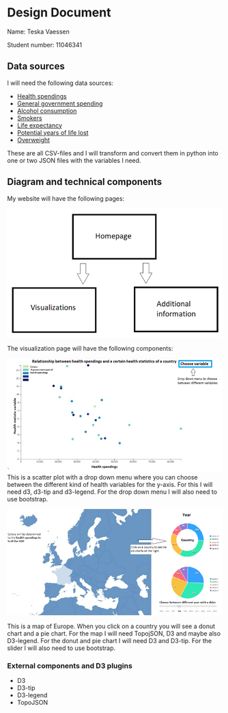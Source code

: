# Design Document
Name: Teska Vaessen

Student number: 11046341

## Data sources
I will need the following data sources:
+ [Health spendings](https://data.oecd.org/healthres/health-spending.htm)
+ [General government spending](https://data.oecd.org/gga/general-government-spending.htm#indicator-chart)
+ [Alcohol consumption](https://data.oecd.org/healthrisk/alcohol-consumption.htm)
+ [Smokers](https://data.oecd.org/healthrisk/daily-smokers.htm#indicator-chart)
+ [Life expectancy](https://data.oecd.org/healthstat/life-expectancy-at-birth.htm)
+ [Potential years of life lost](https://data.oecd.org/healthstat/potential-years-of-life-lost.htm#indicator-chart)
+ [Overweight](https://data.oecd.org/healthrisk/overweight-or-obese-population.htm)

These are all CSV-files and I will transform and convert them in python into one or two JSON files with the variables I need.

## Diagram and technical components
My website will have the following pages:

![Sketch 1](doc/designSketch1.png)

The visualization page will have the following components:

![Sketch 2](doc/proposalSketch1.png)
This is a scatter plot with a drop down menu where you can choose between the different kind of health variables for the y-axis. For this I will need d3, d3-tip and d3-legend. For the drop down menu I will also need to use bootstrap.

![Sketch 3](doc/proposalSketch2.png)

This is a map of Europe. When you click on a country you will see a donut chart and a pie chart. For the map I will need TopojSON, D3 and maybe also D3-legend. For the donut and pie chart I will need D3 and D3-tip. For the slider I will also need to use bootstrap.

### External components and D3 plugins
+ D3
+ D3-tip
+ D3-legend
+ TopoJSON
